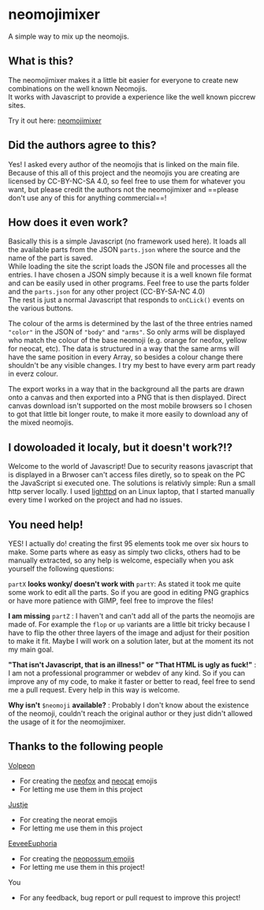 

# neomojimixer

A simple way to mix up the neomojis.

## What is this?

The neomojimixer makes it a little bit easier for everyone to create new combinations on the well known Neomojis.  
It works with Javascript to provide a experience like the well known piccrew sites.

Try it out here: [neomojimixer](https://entenbru.st/neomojimixer/)

## Did the authors agree to this?

Yes! I asked every author of the neomojis that is linked on the main file.  
Because of this all of this project and the neomojis you are creating are licensed by CC-BY-NC-SA 4.0, so feel free to use them for whatever you want, but please credit the authors not the neomojimixer and ==please don't use any of this for anything commercial==!

## How does it even work?

Basically this is a simple Javascript (no framework used here). It loads all the available parts from the JSON `parts.json` where the source and the name of the part is saved.  
While loading the site the script loads the JSON file and processes all the entries. I have chosen a JSON simply because it is a well known file format and can be easily used in other programs. Feel free to use the parts folder and the `parts.json` for any other project (CC-BY-SA-NC 4.0)  
The rest is just a normal Javascript that responds to `onCLick()` events on the various buttons.

The colour of the arms is determined by the last of the three entries named `"color"` in the JSON of `"body"` and `"arms"`. So only arms will be displayed who match the colour of the base neomoji (e.g. orange for neofox, yellow for neocat, etc). The data is structured in a way that the same arms will have the same position in every Array, so besides a colour change there shouldn't be any visible changes. I try my best to have every arm part ready in everz colour.

The export works in a way that in the background all the parts are drawn onto a canvas and then exported into a PNG that is then displayed. Direct canvas download isn't supported on the most mobile browsers so I chosen to got that little bit longer route, to make it more easily to download any of the mixed neomojis.

## I dowoloaded it localy, but it doesn't work?!?

Welcome to the world of Javascript!
Due to security reasons javascript that is displayed in a Brwoser can't access files diretly, so to speak on the PC the JavaScript si executed one. The solutions is relativly simple: Run a small http server locally.
I used [lighttpd](https://www.lighttpd.net/) on an Linux laptop, that I started manually every time I worked on the project and had no issues.

## You need help!

YES! I actually do! creating the first 95 elements took me over six hours to make. Some parts where as easy as simply two clicks, others had to be manually extracted, so any help is welcome, especially when you ask yourself the following questions:

`partX` **looks wonky/ doesn't work with** `partY`: As stated it took me quite some work to edit all the parts. So if you are good in editing PNG graphics or have more patience with GIMP, feel free to improve the files!

**I am missing** `partZ` : I haven't and can't add all of the parts the neomojis are made of. For example the `flop` or `up` variants are a little bit tricky because I have to flip the other three layers of the image and adjust for their position to make it fit. Maybe I will work on a solution later, but at the moment its not my main goal.

**"That isn't Javascript, that is an illness!" or "That HTML is ugly as fuck!"** : I am not a professional programmer or webdev of any kind. So if you can improve any of my code, to make it faster or better to read, feel free to send me a pull request. Every help in this way is welcome.

**Why isn't** `$neomoji` **available?** : Probably I don't know about the existence of the neomoji, couldn't reach the original author or they just didn't allowed the usage of it for the neomojimixer.

## Thanks to the following people

[Volpeon](https://is-a.wyvern.rip/@volpeon)
- For creating the [neofox](https://volpeon.ink/emojis/neofox/) and [neocat](https://volpeon.ink/emojis/neocat/) emojis
- For letting me use them in this project

[Justje](https://onemuri.nl)
- For creating the neorat emojis
- For letting me use them in this project

[EeveeEuphoria](https://yiff.life/@EeveeEuphoria)
- For creating the [neopossum emojis](https://yiff.life/@EeveeEuphoria/112039918021786980)
- For letting me use them in this project!

You
- For any feedback, bug report or pull request to improve this project!
